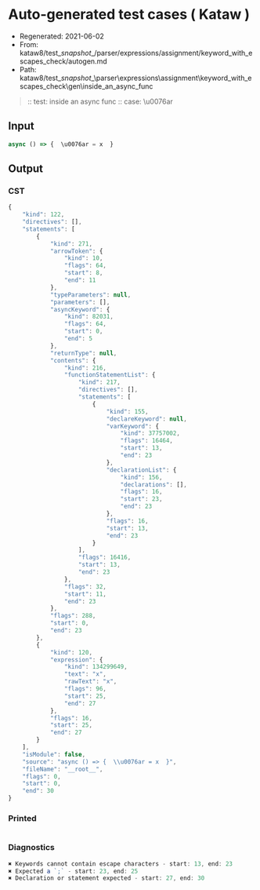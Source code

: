 # Auto-generated test cases ( Kataw )
- Regenerated: 2021-06-02
- From: kataw8/test\__snapshot__/parser/expressions/assignment/keyword_with_escapes_check/autogen.md
- Path: kataw8/test\__snapshot__\parser\expressions\assignment\keyword_with_escapes_check\gen\inside_an_async_func
> :: test: inside an async func
> :: case: \u0076ar
## Input

`````js
async () => {  \u0076ar = x  }
`````
## Output

### CST

```javascript
{
    "kind": 122,
    "directives": [],
    "statements": [
        {
            "kind": 271,
            "arrowToken": {
                "kind": 10,
                "flags": 64,
                "start": 8,
                "end": 11
            },
            "typeParameters": null,
            "parameters": [],
            "asyncKeyword": {
                "kind": 82031,
                "flags": 64,
                "start": 0,
                "end": 5
            },
            "returnType": null,
            "contents": {
                "kind": 216,
                "functionStatementList": {
                    "kind": 217,
                    "directives": [],
                    "statements": [
                        {
                            "kind": 155,
                            "declareKeyword": null,
                            "varKeyword": {
                                "kind": 37757002,
                                "flags": 16464,
                                "start": 13,
                                "end": 23
                            },
                            "declarationList": {
                                "kind": 156,
                                "declarations": [],
                                "flags": 16,
                                "start": 23,
                                "end": 23
                            },
                            "flags": 16,
                            "start": 13,
                            "end": 23
                        }
                    ],
                    "flags": 16416,
                    "start": 13,
                    "end": 23
                },
                "flags": 32,
                "start": 11,
                "end": 23
            },
            "flags": 288,
            "start": 0,
            "end": 23
        },
        {
            "kind": 120,
            "expression": {
                "kind": 134299649,
                "text": "x",
                "rawText": "x",
                "flags": 96,
                "start": 25,
                "end": 27
            },
            "flags": 16,
            "start": 25,
            "end": 27
        }
    ],
    "isModule": false,
    "source": "async () => {  \\u0076ar = x  }",
    "fileName": "__root__",
    "flags": 0,
    "start": 0,
    "end": 30
}
```

### Printed

```javascript

```

### Diagnostics

```javascript
✖ Keywords cannot contain escape characters - start: 13, end: 23
✖ Expected a `;` - start: 23, end: 25
✖ Declaration or statement expected - start: 27, end: 30

```

